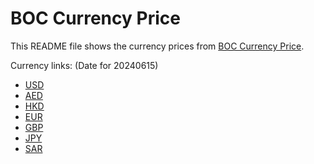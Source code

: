 # BOC Currency Price

This README file shows the currency prices from [BOC Currency Price](https://www.boc.cn/sourcedb/whpj/).

Currency links: (Date for 20240615)

- [USD](https://bocurrencyprice.techina.science/BOC_CURRENCY_PRICE/USD/20240615.json)
- [AED](https://bocurrencyprice.techina.science/BOC_CURRENCY_PRICE/AED/20240615.json)
- [HKD](https://bocurrencyprice.techina.science/BOC_CURRENCY_PRICE/HKD/20240615.json)
- [EUR](https://bocurrencyprice.techina.science/BOC_CURRENCY_PRICE/EUR/20240615.json)
- [GBP](https://bocurrencyprice.techina.science/BOC_CURRENCY_PRICE/GBP/20240615.json)
- [JPY](https://bocurrencyprice.techina.science/BOC_CURRENCY_PRICE/JPY/20240615.json)
- [SAR](https://bocurrencyprice.techina.science/BOC_CURRENCY_PRICE/SAR/20240615.json)
